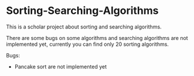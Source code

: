 # Sorting-Searching-Algorithms
This is a scholar project about sorting and searching algorithms.

There are some bugs on some algorithms and searching algorithms are not implemented yet, currently you can find only 20 sorting algorithms.

Bugs:
- Pancake sort are not implemented yet

